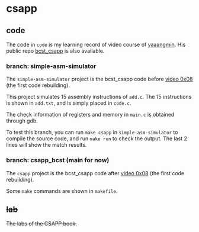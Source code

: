 # csapp

## code
The code in `code` is my learning record of video course of [yaaangmin](https://space.bilibili.com/4564101). His public repo [bcst_csapp](https://github.com/yangminz/bcst_csapp) is also available.

### branch: simple-asm-simulator
The `simple-asm-simulator` project is the bcst_csapp code before [video 0x08](https://www.bilibili.com/video/BV1WK41137JT) (the first code rebuilding).

This project simulates 15 assembly instructions of `add.c`. The 15 instructions is shown in `add.txt`, and is simply placed in `code.c`.

The check information of registers and memory in `main.c` is obtained through gdb.

To test this branch, you can run `make csapp` in `simple-asm-simulator` to compile the source code, and run `make run` to check the output. The last 2 lines will show the match results.

### branch: csapp_bcst (main for now)
The `csapp` project is the bcst_csapp code after [video 0x08](https://www.bilibili.com/video/BV1WK41137JT) (the first code rebuilding).

Some `make` commands are shown in `makefile`.

## ~~lab~~
~~The labs of the CSAPP book.~~